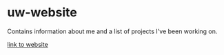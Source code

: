 # uw-website

Contains information about me and a list of projects I've been
working on.

[link to website](http://students.washington.edu/evrhel/)
